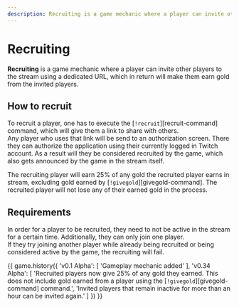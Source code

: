 ```yaml
---
description: Recruiting is a game mechanic where a player can invite other players to the stream using a dedicated URL, which in return will make them earn gold from the invited players.
---
```


# Recruiting

**Recruiting** is a game mechanic where a player can invite other players to the stream using a dedicated URL, which in return will make them earn gold from the invited players.

## How to recruit

To recruit a player, one has to execute the [`!recruit`][recruit-command] command, which will give them a link to share with others.  
Any player who uses that link will be send to an authorization screen. There they can authorize the application using their currently logged in Twitch account. As a result will they be considered recruited by the game, which also gets announced by the game in the stream itself.

The recruiting player will earn 25% of any gold the recruited player earns in stream, excluding gold earned by [`!givegold`][givegold-command]. The recruited player will not lose any of their earned gold in the process.

## Requirements

In order for a player to be recruited, they need to not be active in the stream for a certain time. Additionally, they can only join one player.  
If they try joining another player while already being recruited or being considered active by the game, the recruiting will fail.

{{ game.history({
    'v0.1 Alpha': [
        'Gameplay mechanic added'
    ],
    'v0.34 Alpha': [
        'Recruited players now give 25% of any gold they earned. This does not include gold earned from a player using the [`!givegold`][givegold-command] command.',
        'Invited players that remain inactive for more than an hour can be invited again.'
    ]
}) }}